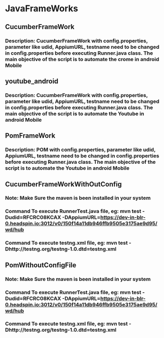 # JavaFrameWorks

## CucumberFrameWork
### Description: CucumberFrameWork with config.properties, parameter like udid, AppiumURL, testname need to be changed in config.properties before executing Runner.java class. The main objective of the script is to automate the crome in android Mobile

## youtube_android
### Description: CucumberFrameWork with config.properties, parameter like udid, AppiumURL, testname need to be changed in config.properties before executing Runner.java class. The main objective of the script is to automate the Youtube in android Mobile

## PomFrameWork
### Description: POM with config.properties, parameter like udid, AppiumURL, testname need to be changed in config.properties before executing Runner.java class. The main objective of the script is to automate the Youtube in android Mobile

## CucumberFrameWorkWithOutConfig
### Note: Make Sure the maven is been installed in your system
### Command To execute RunnerTest.java file, eg: mvn test -Dudid=RFCRC08KCAX -DAppiumURL=https://dev-in-blr-0.headspin.io:3012/v0/150f14a11db946ffb9505e3175ae9d95/wd/hub
### Command To execute testng.xml file, eg: mvn test -Dhttp://testng.org/testng-1.0.dtd=testng.xml

## PomWithoutConfigFile
### Note: Make Sure the maven is been installed in your system
### Command To execute RunnerTest.java file, eg: mvn test -Dudid=RFCRC08KCAX -DAppiumURL=https://dev-in-blr-0.headspin.io:3012/v0/150f14a11db946ffb9505e3175ae9d95/wd/hub
### Command To execute testng.xml file, eg: mvn test -Dhttp://testng.org/testng-1.0.dtd=testng.xml
